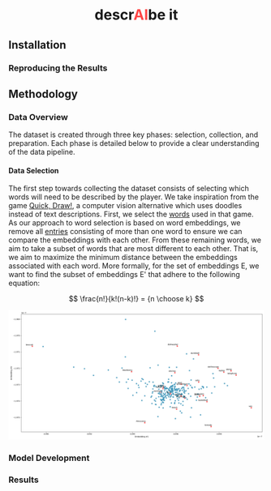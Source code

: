 <div align="center">
<h1>descr<span style="color: rgb(255, 71, 71)">AI</span>be it</h1>
</div>

## Installation

### Reproducing the Results


## Methodology

### Data Overview
The dataset is created through three key phases: selection, collection, and preparation. Each phase is detailed below 
to provide a clear understanding of the data pipeline.

#### Data Selection
The first step towards collecting the dataset consists of selecting which words will 
need to be described by the player. We take inspiration from the game [Quick, Draw!](https://quickdraw.withgoogle.com/), 
a computer vision alternative which uses doodles instead of text descriptions. 
First, we select the [words](https://github.com/googlecreativelab/quickdraw-dataset/blob/master/categories.txt) used in that game.
As our approach to word selection is based on word embeddings, we remove all [entries](./data/saved/categories_289.txt) consisting of more than one word to ensure we can compare
the embeddings with each other.
From these remaining words, we aim to take a subset of words that are most 
different to each other. That is, we aim to maximize the minimum distance 
between the embeddings associated with each word. More formally, 
for the set of embeddings E, we want to find the subset of embeddings E' 
that adhere to the following equation:

$$
\frac{n!}{k!(n-k)!} = {n \choose k}
$$

![asdf](./data/resources/descraibe-it_word_selection.png)

### Model Development

### Results